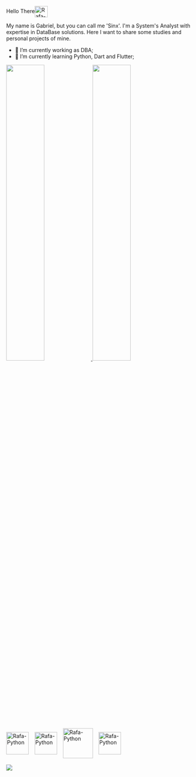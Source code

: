 Hello There<img align="center" alt="Rafa-Js" height="30" width="35" src="https://lumiere-a.akamaihd.net/v1/images/image_24de51ea.gif">

My name is Gabriel, but you can call me 'Sinx'. I'm a System's Analyst with expertise in DataBase solutions. Here I want to share some studies and personal projects of mine.


- 🔭 I’m currently working as DBA;
- 🌱 I’m currently learning Python, Dart and Flutter;

<a href="https://www.linkedin.com/in/gabriel-brito-742b82202/">
  <img width=45% src="https://github-readme-stats.vercel.app/api?username=sinxcode&show_icons=true&card_width=300&theme=highcontrast" />
</a>
<a href="https://github.com/anuraghazra/convoychat">
  <img width="45%" src="https://github-readme-stats.vercel.app/api/top-langs?username=sinxcode&layout=compact&langs_count=8&card_width=313&theme=highcontrast" />
</a>

<div style="display: inline_block"><br>
  <img align="center" alt="Rafa-Python" height="60" width="60" src="https://www.svgrepo.com/show/303229/microsoft-sql-server-logo.svg">&nbsp&nbsp&nbsp  
   <img align="center" alt="Rafa-Python" height="60" width="60" src="https://cdn.jsdelivr.net/gh/devicons/devicon/icons/python/python-original-wordmark.svg">&nbsp&nbsp&nbsp  
      <img align="center" alt="Rafa-Python" height="80" width="80" src="https://cdn.jsdelivr.net/gh/devicons/devicon/icons/dart/dart-original-wordmark.svg">&nbsp&nbsp&nbsp   
        <img align="center" alt="Rafa-Python" height="60" width="60" src="https://cdn.jsdelivr.net/gh/devicons/devicon/icons/jupyter/jupyter-original-wordmark.svg">&nbsp&nbsp&nbsp                     
</div>
<br>
<div> 
  <a href="https://www.linkedin.com/in/sinxs/" target="_blank"><img src="https://img.shields.io/badge/-LinkedIn-%230077B5?style=for-the-badge&logo=linkedin&logoColor=white" target="_blank"></a>   
</div>





